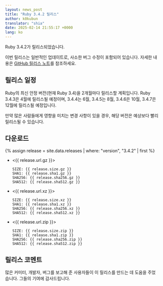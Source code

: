 ```yaml
---
layout: news_post
title: "Ruby 3.4.2 릴리스"
author: k0kubun
translator: "shia"
date: 2025-02-14 21:55:17 +0000
lang: ko
---
```


Ruby 3.4.2가 릴리스되었습니다.

이번 릴리스는 일반적인 업데이트로, 사소한 버그 수정이 포함되어 있습니다.
자세한 내용은 [GitHub 릴리스 노트](https://github.com/ruby/ruby/releases/tag/v3_4_2)를 참조하세요.

## 릴리스 일정

Ruby의 최신 안정 버전(현재 Ruby 3.4)을 2개월마다 릴리스할 계획입니다.
Ruby 3.4.3은 4월에 릴리스될 예정이며, 3.4.4는 6월, 3.4.5는 8월, 3.4.6은 10월, 3.4.7은 12월에 릴리스될 예정입니다.

만약 많은 사람들에게 영향을 미치는 변경 사항이 있을 경우, 해당 버전은 예상보다 빨리 릴리스될 수 있습니다.

## 다운로드

{% assign release = site.data.releases | where: "version", "3.4.2" | first %}

* <{{ release.url.gz }}>

      SIZE: {{ release.size.gz }}
      SHA1: {{ release.sha1.gz }}
      SHA256: {{ release.sha256.gz }}
      SHA512: {{ release.sha512.gz }}

* <{{ release.url.xz }}>

      SIZE: {{ release.size.xz }}
      SHA1: {{ release.sha1.xz }}
      SHA256: {{ release.sha256.xz }}
      SHA512: {{ release.sha512.xz }}

* <{{ release.url.zip }}>

      SIZE: {{ release.size.zip }}
      SHA1: {{ release.sha1.zip }}
      SHA256: {{ release.sha256.zip }}
      SHA512: {{ release.sha512.zip }}

## 릴리스 코멘트

많은 커미터, 개발자, 버그를 보고해 준 사용자들이 이 릴리스를 만드는 데 도움을 주었습니다.
그들의 기여에 감사드립니다.
